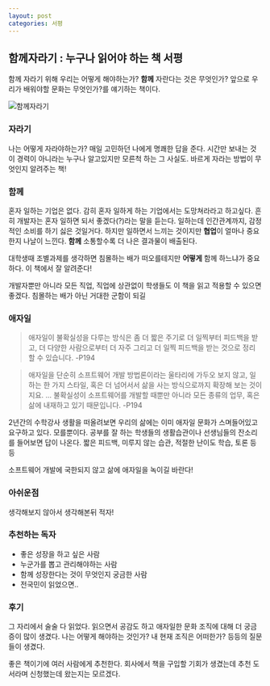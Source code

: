 ```yaml
---
layout: post
categories: 서평
---
```


## 함께자라기 : 누구나 읽어야 하는 책 서평

함께 자라기 위해 우리는 어떻게 해야하는가? **함께** 자란다는 것은 무엇인가? 앞으로 우리가 배워야할 문화는 무엇인가?를 얘기하는 책이다. 

<span>![함께자라기](http://image.yes24.com/goods/67350256/L)</span> 

### 자라기 

나는 어떻게 자라야하는가? 매일 고민하던 나에게 명쾌한 답을 준다. 시간만 보내는 것이 경력이 아니라는 누구나 알고있지만 모른척 하는 그 사실도. 바르게 자라는 방법이 무엇인지 알려주는 책! 

### 함께

혼자 일하는 기업은 없다. 감히 혼자 일하게 하는 기업에서는 도망쳐라라고 하고싶다. 흔히 개발자는 혼자 일하면 되서 좋겠다(?)라는 말을 듣는다. 일하는데 인간관계까지, 감정적인 소비를 하기 싫은 것일거다. 하지만 일하면서 느끼는 것이지만 **협업**이 얼마나 중요한지 나날이 느낀다. **함께** 소통할수록 더 나은 결과물이 배출된다. 

대학생때 조별과제를 생각하면 침몰하는 배가 떠오를테지만 **어떻게** 함께 하느냐가 중요하다. 이 책에서 잘 알려준다! 

개발자뿐만 아니라 모든 직업, 직업에 상관없이 학생들도 이 책을 읽고 적용할 수 있으면 좋겠다. 침몰하는 배가 아닌 거대한 군함이 되길

### 애자일 

> 애자일이 불확실성을 다루는 방식은 좀 더 짧은 주기로 더 일찍부터 피드백을 받고, 더 다양한 사람으로부터 더 자주 그리고 더 일찍 피드백을 받는 것으로 정리 할 수 있습니다. -P194

> 애자일을 단순히 소프트웨어 개발 방법론이라는 울타리에 가두오 보지 않고, 일하는 한 가지 스타일, 혹은 더 넘어서서 삶을 사는 방식으로까지 확장해 보는 것이지요. ... 불확실성이 소프트웨어를 개발할 때뿐만 아니라 모든 종류의 업무, 혹은 삶에 내재하고 있기 때문입니다. -P194

2년간의 수학강사 생활을 떠올려보면 우리의 삶에는 이미 애자일 문화가 스며들어있고 요구하고 있다. 모를뿐이다. 공부를 잘 하는 학생들의 생활습관이나 선생님들의 잔소리를 들어보면 답이 나온다. 
짧은 피드백, 미루지 않는 습관, 적절한 난이도 학습, 토론 등등 

소프트웨어 개발에 국한되지 않고 삶에 애자일을 녹이길 바란다! 

### 아쉬운점 

생각해보지 않아서 생각해본뒤 적자!

### 추천하는 독자

- 좋은 성장을 하고 싶은 사람 
- 누군가를 뽑고 관리해야하는 사람 
- 함께 성장한다는 것이 무엇인지 궁금한 사람
- 전국민이 읽었으면..

### 후기 

그 자리에서 술술 다 읽었다. 읽으면서 공감도 하고 애자일한 문화 조직에 대해 더 궁금증이 많이 생겼다. 나는 어떻게 해야하는 것인가? 내 현재 조직은 어떠한가? 등등의 질문들이 생겼다. 

좋은 책이기에 여러 사람에게 추천한다. 회사에서 책을 구입할 기회가 생겼는데 추천 도서라며 신청했는데 왔는지는 모르겠다.
